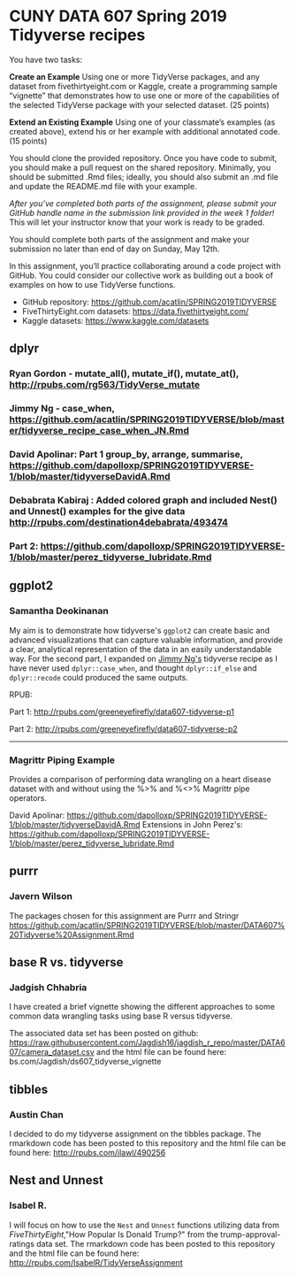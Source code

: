 # CUNY DATA 607 Spring 2019 Tidyverse recipes

You have two tasks:

**Create an Example**  Using one or more TidyVerse packages, and any dataset from fivethirtyeight.com or Kaggle, create a programming sample “vignette” that demonstrates how to use one or more of the capabilities of the selected TidyVerse package with your selected dataset. (25 points)

**Extend an Existing Example**  Using one of your classmate’s examples (as created above), extend his or her example with additional annotated code. (15 points)

You should clone the provided repository.  Once you have code to submit, you should make a pull request on the shared repository.  Minimally, you should be submitted .Rmd files; ideally, you should also submit an .md file and update the README.md file with your example.

*After you’ve completed both parts of the assignment, please submit your GitHub handle name in the submission link provided in the week 1 folder!* This will let your instructor know that your work is ready to be graded.

You should complete both parts of the assignment and make your submission no later than end of day on Sunday, May 12th.

In this assignment, you’ll practice collaborating around a code project with GitHub.  You could consider our collective work as building out a book of examples on how to use TidyVerse functions.

* GitHub repository:  https://github.com/acatlin/SPRING2019TIDYVERSE
* FiveThirtyEight.com datasets:  https://data.fivethirtyeight.com/
* Kaggle datasets:  https://www.kaggle.com/datasets

## dplyr

### Ryan Gordon - mutate_all(), mutate_if(), mutate_at(), http://rpubs.com/rg563/TidyVerse_mutate
### Jimmy Ng - case_when, https://github.com/acatlin/SPRING2019TIDYVERSE/blob/master/tidyverse_recipe_case_when_JN.Rmd
### David Apolinar: Part 1 group_by, arrange, summarise, https://github.com/dapolloxp/SPRING2019TIDYVERSE-1/blob/master/tidyverseDavidA.Rmd
### Debabrata Kabiraj : Added colored graph and included Nest() and Unnest() examples for the give data  http://rpubs.com/destination4debabrata/493474
### Part 2: https://github.com/dapolloxp/SPRING2019TIDYVERSE-1/blob/master/perez_tidyverse_lubridate.Rmd
## ggplot2

### Samantha Deokinanan

My aim is to demonstrate how tidyverse's `ggplot2` can create basic and advanced visualizations that can capture valuable information, and provide a clear, analytical representation of the data in an easily understandable way. For the second part, I expanded on [Jimmy Ng's](https://github.com/myvioletrose/SPRING2019TIDYVERSE/blob/master/tidyverse_recipe_case_when_JN.Rmd) tidyverse recipe as I have never used `dplyr::case_when`, and thought `dplyr::if_else` and `dplyr::recode` could produced the same outputs. 

RPUB:

Part 1: http://rpubs.com/greeneyefirefly/data607-tidyverse-p1

Part 2: http://rpubs.com/greeneyefirefly/data607-tidyverse-p2

***

### Magrittr Piping Example

Provides a comparison of performing data wrangling on a heart disease dataset with and without using the %>% and %<>% Magrittr pipe operators.

David Apolinar: https://github.com/dapolloxp/SPRING2019TIDYVERSE-1/blob/master/tidyverseDavidA.Rmd
Extensions in John Perez's: https://github.com/dapolloxp/SPRING2019TIDYVERSE-1/blob/master/perez_tidyverse_lubridate.Rmd

## purrr


### Javern Wilson
The packages chosen for this assignment are Purrr and Stringr
https://github.com/acatlin/SPRING2019TIDYVERSE/blob/master/DATA607%20Tidyverse%20Assignment.Rmd

## base R vs. tidyverse

### Jadgish Chhabria

I have created a brief vignette showing the different approaches to some common data wrangling tasks using base R versus tidyverse.

The associated data set has been posted on github: https://raw.githubusercontent.com/Jagdish16/jagdish_r_repo/master/DATA607/camera_dataset.csv
 and the html file can be found here: bs.com/Jagdish/ds607_tidyverse_vignette

## tibbles
 
### Austin Chan
I decided to do my tidyverse assignment on the tibbles package. The rmarkdown code has been posted to this repository and the html file can be found here: http://rpubs.com/ilawl/490256

## Nest and Unnest

### Isabel R.
I will focus on how to use the `Nest` and `Unnest` functions utilizing data from *FiveThirtyEight*,"How Popular Is Donald Trump?" from the trump-approval-ratings data set. The rmarkdown code has been posted to this repository and the html file can be found here: http://rpubs.com/IsabelR/TidyVerseAssignment

